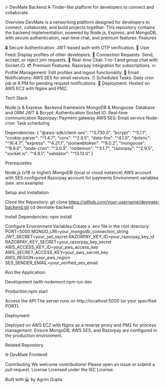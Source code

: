 
  🔥 DevMate Backend
  A Tinder-like platform for developers to connect and collaborate.
  
    
  
  
    
  


Overview
DevMate is a networking platform designed for developers to connect, collaborate, and build projects together. This repository contains the backend implementation, powered by Node.js, Express, and MongoDB, with secure authentication, real-time chat, and premium features.
Features

🔒 Secure Authentication: JWT-based auth with OTP verification.
📡 User Feed: Display profiles of other developers.
🤝 Connection Requests: Send, accept, or reject join requests.
💬 Real-time Chat: 1-to-1 and group chat with Socket.IO.
💳 Premium Features: Razorpay integration for subscriptions.
✏️ Profile Management: Edit profiles and logout functionality.
📧 Email Notifications: AWS SES for email services.
⏰ Scheduled Tasks: Daily cron job at 8 PM for pending request notifications.
🚀 Deployment: Hosted on AWS EC2 with Nginx and PM2.

Tech Stack

Node.js & Express: Backend framework
MongoDB & Mongoose: Database and ORM
JWT & Bcrypt: Authentication
Socket.IO: Real-time communication
Razorpay: Payment gateway
AWS SES: Email service
Node-cron: Task scheduling

Dependencies:
{
  "@aws-sdk/client-ses": "^3.730.0",
  "bcrypt": "^5.1.1",
  "cookie-parser": "^1.4.7",
  "cors": "^2.8.5",
  "date-fns": "^4.1.0",
  "dotenv": "^16.4.7",
  "express": "^4.21.1",
  "jsonwebtoken": "^9.0.2",
  "mongoose": "^8.8.0",
  "node-cron": "^3.0.3",
  "nodemon": "^3.1.7",
  "razorpay": "^2.9.5",
  "socket.io": "^4.8.1",
  "validator": "^13.12.0"
}

Prerequisites

Node.js (v18 or higher)
MongoDB (local or cloud instance)
AWS account with SES configured
Razorpay account for payments
Environment variables (see .env.example)

Setup and Installation

Clone the Repository:
git clone https://github.com/your-username/devmate-backend.git
cd devmate-backend


Install Dependencies:
npm install


Configure Environment Variables:Create a .env file in the root directory:
PORT=5000
MONGO_URI=your_mongodb_connection_string
JWT_SECRET=your_jwt_secret
RAZORPAY_KEY_ID=your_razorpay_key_id
RAZORPAY_KEY_SECRET=your_razorpay_key_secret
AWS_ACCESS_KEY_ID=your_aws_access_key
AWS_SECRET_ACCESS_KEY=your_aws_secret_key
AWS_REGION=your_aws_region
SES_SENDER_EMAIL=your_verified_ses_email


Run the Application:

Development (with nodemon):npm run dev


Production:npm start




Access the API:The server runs on http://localhost:5000 (or your specified PORT).


Deployment

Deployed on AWS EC2 with Nginx as a reverse proxy and PM2 for process management.
Ensure MongoDB, AWS SES, and Razorpay are configured in the production environment.

Related Repository

🌐 DevMate Frontend

Contributing
We welcome contributions! Please open an issue or submit a pull request.
License
Licensed under the ISC License.

  Built with 💻 by Agrim Gupta
